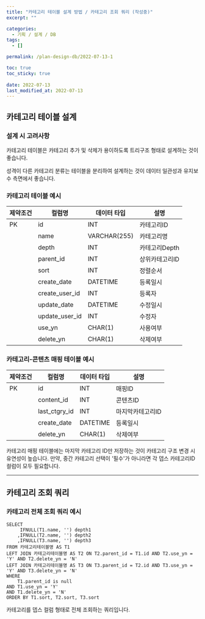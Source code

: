 ```yaml
---
title: "카테고리 테이블 설계 방법 / 카테고리 조회 쿼리 (작성중)"
excerpt: ""

categories:
  - 기획 / 설계 / DB
tags:
  - []

permalink: /plan-design-db/2022-07-13-1

toc: true
toc_sticky: true
 
date: 2022-07-13
last_modified_at: 2022-07-13
---
```


## 카테고리 테이블 설계

### 설계 시 고려사항
카테고리 테이블은 카테고리 추가 및 삭제가 용이하도록 트리구조 형태로 설계하는 것이 좋습니다.

성격이 다른 카테고리 분류는 테이블을 분리하여 설계하는 것이 데이터 일관성과 유지보수 측면에서 좋습니다.

### 카테고리 테이블 예시
<table>
  <thead>
    <tr>
      <th>제약조건</th>
      <th>컬럼명</th>
      <th>데이터 타입</th>
      <th>설명</th>
    </tr>
  </thead>
  <tbody>
    <tr>
      <td>PK</td>
      <td>id</td>
      <td>INT</td>
      <td>카테고리ID</td>
    </tr>
    <tr>
      <td></td>
      <td>name</td>
      <td>VARCHAR(255)</td>
      <td>카테고리명</td>
    </tr>
    <tr>
      <td></td>
      <td>depth</td>
      <td>INT</td>
      <td>카테고리Depth</td>
    </tr>
    <tr>
      <td></td>
      <td>parent_id</td>
      <td>INT</td>
      <td>상위카테고리ID</td>
    </tr>
    <tr>
      <td></td>
      <td>sort</td>
      <td>INT</td>
      <td>정렬순서</td>
    </tr>
    <tr>
      <td></td>
      <td>create_date</td>
      <td>DATETIME</td>
      <td>등록일시</td>
    </tr>
    <tr>
      <td></td>
      <td>create_user_id</td>
      <td>INT</td>
      <td>등록자</td>
    </tr>
    <tr>
      <td></td>
      <td>update_date</td>
      <td>DATETIME</td>
      <td>수정일시</td>
    </tr>
    <tr>
      <td></td>
      <td>update_user_id</td>
      <td>INT</td>
      <td>수정자</td>
    </tr>
    <tr>
      <td></td>
      <td>use_yn</td>
      <td>CHAR(1)</td>
      <td>사용여부</td>
    </tr>
    <tr>
      <td></td>
      <td>delete_yn</td>
      <td>CHAR(1)</td>
      <td>삭제여부</td>
    </tr>
  </tbody>
</table>

### 카테고리-콘텐츠 매핑 테이블 예시
<table>
  <thead>
    <tr>
      <th>제약조건</th>
      <th>컬럼명</th>
      <th>데이터 타입</th>
      <th>설명</th>
    </tr>
  </thead>
  <tbody>
    <tr>
      <td>PK</td>
      <td>id</td>
      <td>INT</td>
      <td>매핑ID</td>
    </tr>
    <tr>
      <td></td>
      <td>content_id</td>
      <td>INT</td>
      <td>콘텐츠ID</td>
    </tr>
    <tr>
      <td></td>
      <td>last_ctgry_id</td>
      <td>INT</td>
      <td>마지막카테고리ID</td>
    </tr>
    <tr>
      <td></td>
      <td>create_date</td>
      <td>DATETIME</td>
      <td>등록일시</td>
    </tr>
    <tr>
      <td></td>
      <td>delete_yn</td>
      <td>CHAR(1)</td>
      <td>삭제여부</td>
    </tr>
  </tbody>
</table>
카테고리 매핑 테이블에는 마지막 카테고리 ID만 저장하는 것이 카테고리 구조 변경 시 유연성이 높습니다.  
만약, 중간 카테고리 선택이 '필수'가 아니라면 각 뎁스 카테고리ID 컬럼이 모두 필요합니다.

---

## 카테고리 조회 쿼리

### 카테고리 전체 조회 쿼리 예시
```
SELECT
	 IFNULL(T1.name, '') depth1
	,IFNULL(T2.name, '') depth2
	,IFNULL(T3.name, '') depth3
FROM 카테고리테이블명 AS T1
LEFT JOIN 카테고리테이블명 AS T2 ON T2.parent_id = T1.id AND T2.use_yn = 'Y' AND T2.delete_yn = 'N'
LEFT JOIN 카테고리테이블명 AS T3 ON T3.parent_id = T2.id AND T3.use_yn = 'Y' AND T3.delete_yn = 'N'
WHERE
	T1.parent_id is null
AND T1.use_yn = 'Y'
AND T1.delete_yn = 'N'
ORDER BY T1.sort, T2.sort, T3.sort
```
카테고리를 뎁스 컬럼 형태로 전체 조회하는 쿼리입니다.